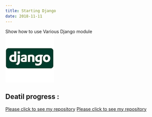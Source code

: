 ```yaml
---
title: Starting Django
date: 2018-11-11
---
```

Show how to use Various Django module  
<img src="/assets/img/djangologo.png" alt="drawing" style="width:30%;height:30%"/>
## Deatil progress : 
[Please click to see my repository](https://github.com/woodpeck12/djangosocial/blob/master/readme.md)
<a href='https://github.com/woodpeck12/djangosocial/blob/master/readme.md' target="_blank">Please click to see my repository</a>
